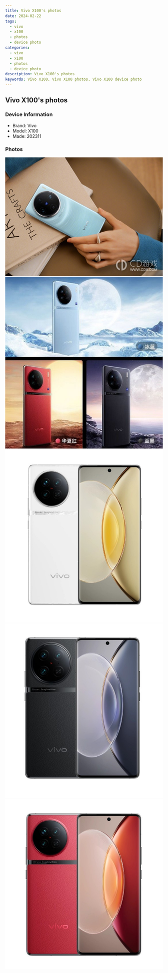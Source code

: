 ```yaml
---
title: Vivo X100's photos
date: 2024-02-22
tags: 
  - vivo
  - x100
  - photos
  - device photo
categories: 
  - vivo
  - x100
  - photos
  - device photo
description: Vivo X100's photos
keywords: Vivo X100, Vivo X100 photos, Vivo X100 device photo
---
```


## Vivo X100's photos

### Device Information

- Brand: Vivo
- Model: X100
- Made: 202311

### Photos

![/images/best-assets/devices/vivo/vivo-x100/1.jpg](/images/best-assets/devices/vivo/vivo-x100/1.jpg)
![/images/best-assets/devices/vivo/vivo-x100/2.jpg](/images/best-assets/devices/vivo/vivo-x100/2.jpg)
![/images/best-assets/devices/vivo/vivo-x100/3.jpg](/images/best-assets/devices/vivo/vivo-x100/3.jpg)
![/images/best-assets/devices/vivo/vivo-x100/4.jpg](/images/best-assets/devices/vivo/vivo-x100/4.jpg)
![/images/best-assets/devices/vivo/vivo-x100/5.jpg](/images/best-assets/devices/vivo/vivo-x100/5.jpg)
